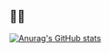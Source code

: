 <h2>👋🏽</h2>

<b></b>

<p>  

[![Anurag's GitHub stats](https://github-readme-stats.vercel.app/api?username=xRiddiK&hide=contribs,prs,stars&count_private=true&theme=tokyonight)](https://github.com/anuraghazra/github-readme-stats)
</p>

